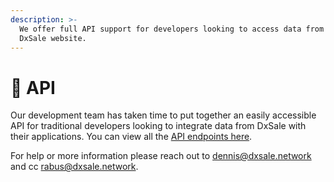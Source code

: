 ```yaml
---
description: >-
  We offer full API support for developers looking to access data from the
  DxSale website.
---
```


# 🤖 API

Our development team has taken time to put together an easily accessible API for traditional developers looking to integrate data from DxSale with their applications. You can view all the [API endpoints here](https://scan.dx.app/docs/).

For help or more information please reach out to dennis@dxsale.network and cc rabus@dxsale.network.
